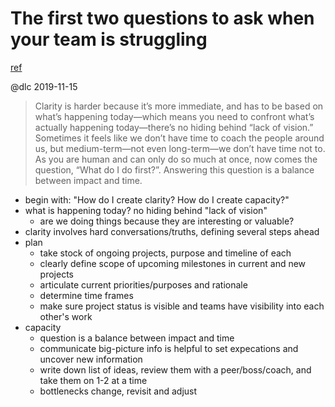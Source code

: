 # The first two questions to ask when your team is struggling
[ref](https://qz.com/work/1408428/the-first-two-questions-to-ask-when-your-team-is-struggling/)

@dlc 2019-11-15

> Clarity is harder because it’s more immediate, and has to be based on what’s happening today—which means you need to confront what’s actually happening today—there’s no hiding behind “lack of vision.”
> Sometimes it feels like we don’t have time to coach the people around us, but medium-term—not even long-term—we don’t have time not to.
> As you are human and can only do so much at once, now comes the question, “What do I do first?”. Answering this question is a balance between impact and time.

- begin with: "How do I create clarity? How do I create capacity?"
- what is happening today? no hiding behind "lack of vision"
  - are we doing things because they are interesting or valuable?
- clarity involves hard conversations/truths, defining several steps ahead
- plan
  - take stock of ongoing projects, purpose and timeline of each
  - clearly define scope of upcoming milestones in current and new projects
  - articulate current priorities/purposes and rationale
  - determine time frames
  - make sure project status is visible and teams have visibility into each other's work
- capacity
  - question is a balance between impact and time
  - communicate big-picture info is helpful to set expecations and uncover new information
  - write down list of ideas, review them with a peer/boss/coach, and take them on 1-2 at a time
  - bottlenecks change, revisit and adjust